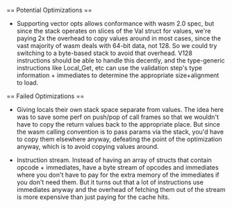 == Potential Optimizations ==

* Supporting vector opts allows conformance with wasm 2.0 spec, but since the stack operates on
  slices of the Val struct for values, we're paying 2x the overhead to copy values around in
  most cases, since the vast majority of wasm deals with 64-bit data, not 128. So we could try
  switching to a byte-based stack to avoid that overhead. V128 instructions should be able to
  handle this decently, and the type-generic instructions like Local_Get, etc can use the
  validation step's type information + immediates to determine the appropriate size+alignment
  to load.

== Failed Optimizations ==

* Giving locals their own stack space separate from values. The idea here was to save
  some perf on push/pop of call frames so that we wouldn't have to copy the return values
  back to the appropriate place. But since the wasm calling convention is to pass params
  via the stack, you'd have to copy them elsewhere anyway, defeating the point of 
  the optimization anyway, which is to avoid copying values around.

* Instruction stream. Instead of having an array of structs that contain opcode + immediates,
  have a byte stream of opcodes and immediates where you don't have to pay for the extra memory
  of the immediates if you don't need them. But it turns out that a lot of instructions 
  use immediates anyway and the overhead of fetching them out of the stream is more
  expensive than just paying for the cache hits.
